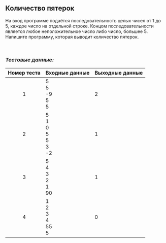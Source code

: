 ## Количество пятерок

На вход программе подаётся последовательность целых чисел от 1 до 5, каждое число на отдельной строке. Концом последовательности является любое неположительное число либо число, большее 5. Напишите программу, которая выводит количество пятерок.

<br>

### *Тестовые данные:*

| Номер теста | Входные данные                   | Выходные данные |
|:-----------:|----------------------------------|-----------------|
|      1      | 5<br>5<br>-9<br>5<br>5           | 2               |
|      2      | 5<br>1<br>0<br>5<br>5<br>3<br>-2 | 1               |
|      3      | 5<br>4<br>3<br>2<br>1<br>90      | 1               |
|      4      | 1<br>2<br>3<br>4<br>55<br>5      | 0               |